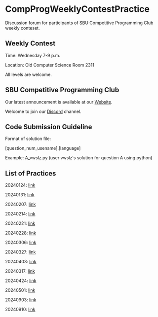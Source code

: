 # CompProgWeeklyContestPractice

Discussion forum for participants of SBU Competitive Programming Club weekly conteset.

## Weekly Contest

Time: Wednesday 7-9 p.m.

Location: Old Computer Science Room 2311

All levels are welcome.

## SBU Competitive Programming Club

Our latest announcement is available at our [Website](http://cs.stonybrook.edu/~compprog/).

Welcome to join our [Discord](https://discord.gg/v7u5PnGkkR) channel.

## Code Submission Guideline

Format of solution file:

[question_num_usename].[language]

Example: A_vwslz.py (user vwslz's solution for question A using python)

## List of Practices

20240124: [link](https://github.com/vwslz/CompProgWeeklyContestPractice/tree/main/2024/20240124)

20240131: [link](https://github.com/vwslz/CompProgWeeklyContestPractice/tree/main/2024/20240131)

20240207: [link](https://github.com/vwslz/CompProgWeeklyContestPractice/tree/main/2024/20240207)

20240214: [link](https://github.com/vwslz/CompProgWeeklyContestPractice/tree/main/2024/20240214)

20240221: [link](https://github.com/vwslz/CompProgWeeklyContestPractice/tree/main/2024/20240221)

20240228: [link](https://github.com/vwslz/CompProgWeeklyContestPractice/tree/main/2024/20240228)

20240306: [link](https://github.com/vwslz/CompProgWeeklyContestPractice/tree/main/2024/20240306)

20240327: [link](https://github.com/vwslz/CompProgWeeklyContestPractice/tree/main/2024/20240327)

20240403: [link](https://github.com/vwslz/CompProgWeeklyContestPractice/tree/main/2024/20240403)

20240317: [link](https://github.com/vwslz/CompProgWeeklyContestPractice/tree/main/2024/20240317)

20240424: [link](https://github.com/vwslz/CompProgWeeklyContestPractice/tree/main/2024/20240424)

20240501: [link](https://github.com/vwslz/CompProgWeeklyContestPractice/tree/main/2024/20240501)

20240903: [link](https://github.com/vwslz/CompProgWeeklyContestPractice/tree/main/2024/20240903)

20240910: [link](https://github.com/vwslz/CompProgWeeklyContestPractice/tree/main/2024/20240910)
